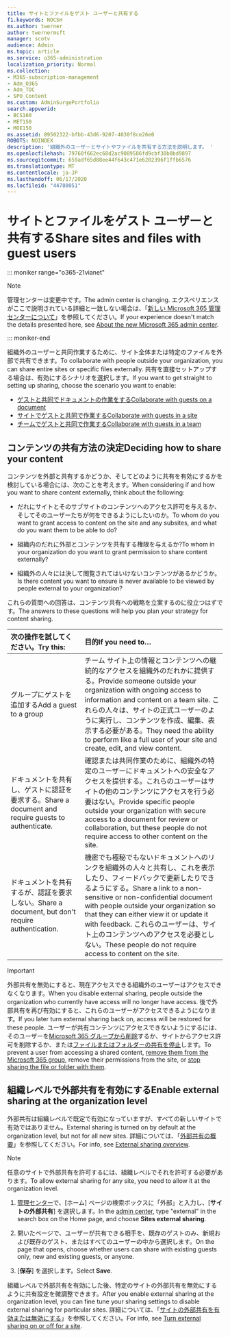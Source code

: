 ```yaml
---
title: サイトとファイルをゲスト ユーザーと共有する
f1.keywords: NOCSH
ms.author: twerner
author: twernermsft
manager: scotv
audience: Admin
ms.topic: article
ms.service: o365-administration
localization_priority: Normal
ms.collection:
- M365-subscription-management
- Adm_O365
- Adm_TOC
- SPO_Content
ms.custom: AdminSurgePortfolio
search.appverid:
- BCS160
- MET150
- MOE150
ms.assetid: 89502322-bfbb-43d6-9207-4030f8ce26e0
ROBOTS: NOINDEX
description: '組織外のユーザーとサイトやファイルを共有する方法を説明します。 '
ms.openlocfilehash: 79760f662ec68d2ac9089586fd9cbf38b0bd9897
ms.sourcegitcommit: 659adf65d88ee44f643c471e6202396f1ffb6576
ms.translationtype: MT
ms.contentlocale: ja-JP
ms.lasthandoff: 06/17/2020
ms.locfileid: "44780051"
---
```

# <a name="share-sites-and-files-with-guest-users"></a><span data-ttu-id="ad34b-103">サイトとファイルをゲスト ユーザーと共有する</span><span class="sxs-lookup"><span data-stu-id="ad34b-103">Share sites and files with guest users</span></span>

::: moniker range="o365-21vianet"

> [!NOTE]
> <span data-ttu-id="ad34b-104">管理センターは変更中です。</span><span class="sxs-lookup"><span data-stu-id="ad34b-104">The admin center is changing.</span></span> <span data-ttu-id="ad34b-105">エクスペリエンスがここで説明されている詳細と一致しない場合は、「[新しい Microsoft 365 管理センターについて](https://docs.microsoft.com/microsoft-365/admin/microsoft-365-admin-center-preview?view=o365-21vianet)」を参照してください。</span><span class="sxs-lookup"><span data-stu-id="ad34b-105">If your experience doesn't match the details presented here, see [About the new Microsoft 365 admin center](https://docs.microsoft.com/microsoft-365/admin/microsoft-365-admin-center-preview?view=o365-21vianet).</span></span>

::: moniker-end

<span data-ttu-id="ad34b-106">組織外のユーザーと共同作業するために、サイト全体または特定のファイルを外部で共有できます。</span><span class="sxs-lookup"><span data-stu-id="ad34b-106">To collaborate with people outside your organization, you can share entire sites or specific files externally.</span></span> <span data-ttu-id="ad34b-107">共有を直接セットアップする場合は、有効にするシナリオを選択します。</span><span class="sxs-lookup"><span data-stu-id="ad34b-107">If you want to get straight to setting up sharing, choose the scenario you want to enable:</span></span>

- [<span data-ttu-id="ad34b-108">ゲストと共同でドキュメントの作業をする</span><span class="sxs-lookup"><span data-stu-id="ad34b-108">Collaborate with guests on a document</span></span>](../../solutions/collaborate-on-documents.md)
- [<span data-ttu-id="ad34b-109">サイトでゲストと共同で作業する</span><span class="sxs-lookup"><span data-stu-id="ad34b-109">Collaborate with guests in a site</span></span>](../../solutions/collaborate-in-site.md)
- [<span data-ttu-id="ad34b-110">チームでゲストと共同で作業する</span><span class="sxs-lookup"><span data-stu-id="ad34b-110">Collaborate with guests in a team</span></span>](../../solutions/collaborate-as-team.md)
  
## <a name="deciding-how-to-share-your-content"></a><span data-ttu-id="ad34b-111">コンテンツの共有方法の決定</span><span class="sxs-lookup"><span data-stu-id="ad34b-111">Deciding how to share your content</span></span>

<span data-ttu-id="ad34b-112">コンテンツを外部と共有するかどうか、そしてどのように共有を有効にするかを検討している場合には、次のことを考えます。</span><span class="sxs-lookup"><span data-stu-id="ad34b-112">When considering if and how you want to share content externally, think about the following:</span></span>
  
- <span data-ttu-id="ad34b-113">だれにサイトとそのサブサイトのコンテンツへのアクセス許可を与えるか、そしてそのユーザーたちが何をできるようにしたいのか。</span><span class="sxs-lookup"><span data-stu-id="ad34b-113">To whom do you want to grant access to content on the site and any subsites, and what do you want them to be able to do?</span></span>
    
- <span data-ttu-id="ad34b-114">組織内のだれに外部とコンテンツを共有する権限を与えるか?</span><span class="sxs-lookup"><span data-stu-id="ad34b-114">To whom in your organization do you want to grant permission to share content externally?</span></span> 
    
- <span data-ttu-id="ad34b-115">組織外の人々には決して閲覧されてはいけないコンテンツがあるかどうか。</span><span class="sxs-lookup"><span data-stu-id="ad34b-115">Is there content you want to ensure is never available to be viewed by people external to your organization?</span></span>
    
<span data-ttu-id="ad34b-116">これらの質問への回答は、コンテンツ共有への戦略を立案するのに役立つはずです。</span><span class="sxs-lookup"><span data-stu-id="ad34b-116">The answers to these questions will help you plan your strategy for content sharing.</span></span>
  
|<span data-ttu-id="ad34b-117">**次の操作を試してください。**</span><span class="sxs-lookup"><span data-stu-id="ad34b-117">**Try this:**</span></span>|<span data-ttu-id="ad34b-118">**目的**</span><span class="sxs-lookup"><span data-stu-id="ad34b-118">**If you need to…**</span></span>|
|:-----|:-----|
|<span data-ttu-id="ad34b-119">グループにゲストを追加する</span><span class="sxs-lookup"><span data-stu-id="ad34b-119">Add a guest to a group</span></span>  <br/> |<span data-ttu-id="ad34b-120">チーム サイト上の情報とコンテンツへの継続的なアクセスを組織外のだれかに提供する。</span><span class="sxs-lookup"><span data-stu-id="ad34b-120">Provide someone outside your organization with ongoing access to information and content on a team site.</span></span> <span data-ttu-id="ad34b-121">これらの人々は、サイトの正式ユーザーのように実行し、コンテンツを作成、編集、表示する必要がある。</span><span class="sxs-lookup"><span data-stu-id="ad34b-121">They need the ability to perform like a full user of your site and create, edit, and view content.</span></span>  <br/> |
|<span data-ttu-id="ad34b-122">ドキュメントを共有し、ゲストに認証を要求する。</span><span class="sxs-lookup"><span data-stu-id="ad34b-122">Share a document and require guests to authenticate.</span></span>  <br/> |<span data-ttu-id="ad34b-123">確認または共同作業のために、組織外の特定のユーザーにドキュメントへの安全なアクセスを提供する。これらのユーザーはサイトの他のコンテンツにアクセスを行う必要はない。</span><span class="sxs-lookup"><span data-stu-id="ad34b-123">Provide specific people outside your organization with secure access to a document for review or collaboration, but these people do not require access to other content on the site.</span></span>  <br/> |
|<span data-ttu-id="ad34b-124">ドキュメントを共有するが、認証を要求しない。</span><span class="sxs-lookup"><span data-stu-id="ad34b-124">Share a document, but don't require authentication.</span></span>  <br/> |<span data-ttu-id="ad34b-125">機密でも極秘でもないドキュメントへのリンクを組織外の人々と共有し、これを表示したり、フィードバックで更新したりできるようにする。</span><span class="sxs-lookup"><span data-stu-id="ad34b-125">Share a link to a non-sensitive or non-confidential document with people outside your organization so that they can either view it or update it with feedback.</span></span> <span data-ttu-id="ad34b-126">これらのユーザーは、サイト上のコンテンツへのアクセスを必要としない。</span><span class="sxs-lookup"><span data-stu-id="ad34b-126">These people do not require access to content on the site.</span></span>  <br/> |
   
> [!IMPORTANT]
> <span data-ttu-id="ad34b-127">外部共有を無効にすると、現在アクセスできる組織外のユーザーはアクセスできなくなります。</span><span class="sxs-lookup"><span data-stu-id="ad34b-127">When you disable external sharing, people outside the organization who currently have access will no longer have access.</span></span> <span data-ttu-id="ad34b-128">後で外部共有を再び有効にすると、これらのユーザーがアクセスできるようになります。</span><span class="sxs-lookup"><span data-stu-id="ad34b-128">If you later turn external sharing back on, access will be restored for these people.</span></span> <span data-ttu-id="ad34b-129">ユーザーが共有コンテンツにアクセスできないようにするには、そのユーザーを[Microsoft 365 グループから削除](/office365/admin/create-groups/add-or-remove-members-from-groups)するか、サイトからアクセス許可を削除するか、または[ファイルまたはフォルダーの共有を停止](https://support.microsoft.com/office/0a36470f-d7fe-40a0-bd74-0ac6c1e13323)します。</span><span class="sxs-lookup"><span data-stu-id="ad34b-129">To prevent a user from accessing a shared content, [remove them from the Microsoft 365 group](/office365/admin/create-groups/add-or-remove-members-from-groups), remove their permissions from the site, or [stop sharing the file or folder with them](https://support.microsoft.com/office/0a36470f-d7fe-40a0-bd74-0ac6c1e13323).</span></span> 
  
## <a name="enable-external-sharing-at-the-organization-level"></a><span data-ttu-id="ad34b-130">組織レベルで外部共有を有効にする</span><span class="sxs-lookup"><span data-stu-id="ad34b-130">Enable external sharing at the organization level</span></span>

<span data-ttu-id="ad34b-131">外部共有は組織レベルで既定で有効になっていますが、すべての新しいサイトで有効ではありません。</span><span class="sxs-lookup"><span data-stu-id="ad34b-131">External sharing is turned on by default at the organization level, but not for all new sites.</span></span> <span data-ttu-id="ad34b-132">詳細については、「[外部共有の概要](/sharepoint/external-sharing-overview)」を参照してください。</span><span class="sxs-lookup"><span data-stu-id="ad34b-132">For info, see [External sharing overview](/sharepoint/external-sharing-overview).</span></span> 

> [!NOTE]
>  <span data-ttu-id="ad34b-133">任意のサイトで外部共有を許可するには、組織レベルでそれを許可する必要があります。</span><span class="sxs-lookup"><span data-stu-id="ad34b-133">To allow external sharing for any site, you need to allow it at the organization level.</span></span> 
  
1. <span data-ttu-id="ad34b-134">[管理センター](https://go.microsoft.com/fwlink/p/?linkid=2024339)で、[ホーム] ページの検索ボックスに「外部」と入力し、[**サイトの外部共有**] を選択します。</span><span class="sxs-lookup"><span data-stu-id="ad34b-134">In the [admin center](https://go.microsoft.com/fwlink/p/?linkid=2024339), type "external" in the search box on the Home page, and choose **Sites external sharing**.</span></span>
  
2. <span data-ttu-id="ad34b-135">開いたページで、ユーザーが共有できる相手を、既存のゲストのみ、新規および既存のゲスト、またはすべてのユーザーの中から選択します。</span><span class="sxs-lookup"><span data-stu-id="ad34b-135">On the page that opens, choose whether users can share with existing guests only, new and existing guests, or anyone.</span></span> 
    
3. <span data-ttu-id="ad34b-136">[**保存**] を選択します。</span><span class="sxs-lookup"><span data-stu-id="ad34b-136">Select **Save**.</span></span>
    
<span data-ttu-id="ad34b-137">組織レベルで外部共有を有効にした後、特定のサイトの外部共有を無効にするように共有設定を微調整できます。</span><span class="sxs-lookup"><span data-stu-id="ad34b-137">After you enable external sharing at the organization level, you can fine tune your sharing settings to disable external sharing for particular sites.</span></span> <span data-ttu-id="ad34b-138">詳細については、「[サイトの外部共有を有効または無効にする](/sharepoint/change-external-sharing-site)」を参照してください。</span><span class="sxs-lookup"><span data-stu-id="ad34b-138">For info, see [Turn external sharing on or off for a site](/sharepoint/change-external-sharing-site).</span></span>
  

  

    

